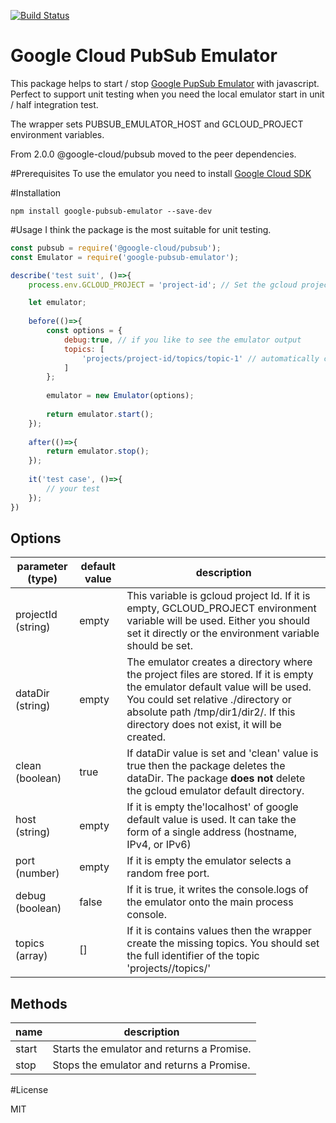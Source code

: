 [![Build Status](https://travis-ci.org/ert78gb/google-pubsub-emulator.svg?branch=master)](https://travis-ci.org/ert78gb/google-pubsub-emulator)

Google Cloud PubSub Emulator
===============================

This package helps to start / stop [Google PupSub Emulator](https://cloud.google.com/sdk/gcloud/reference/beta/emulators/pubsub/) with javascript.
Perfect to support unit testing when you need the local emulator start in unit / half integration test.

The wrapper sets PUBSUB_EMULATOR_HOST and GCLOUD_PROJECT environment variables.

From 2.0.0 @google-cloud/pubsub moved to the peer dependencies.

#Prerequisites
To use the emulator you need to install [Google Cloud SDK](https://cloud.google.com/sdk/downloads)

#Installation
```
npm install google-pubsub-emulator --save-dev
```

#Usage
I think the package is the most suitable for unit testing.
 
```javascript
const pubsub = require('@google-cloud/pubsub');
const Emulator = require('google-pubsub-emulator');

describe('test suit', ()=>{
    process.env.GCLOUD_PROJECT = 'project-id'; // Set the gcloud project Id globally

    let emulator;
    
    before(()=>{
        const options = {
            debug:true, // if you like to see the emulator output
            topics: [
                'projects/project-id/topics/topic-1' // automatically created topic
            ]
        };
        
        emulator = new Emulator(options);
        
        return emulator.start();
    });
    
    after(()=>{
        return emulator.stop();
    });
    
    it('test case', ()=>{
        // your test
    });
})

```

## Options

parameter (type) | default value | description
----------|---------------|-------------------
projectId (string) | empty | This variable is gcloud project Id. If it is empty, GCLOUD_PROJECT environment variable will be used. Either you should set it directly or the environment variable should be set.
dataDir (string) | empty | The emulator creates a directory where the project files are stored. If it is empty the emulator default value will be used. You could set relative ./directory or absolute path /tmp/dir1/dir2/. If this directory does not exist, it will be created.
clean (boolean) | true | If dataDir value is set and 'clean' value is true then the package deletes the dataDir. The package **does not** delete the gcloud emulator default directory. 
host (string) | empty | If it is empty the'localhost' of google default value is used. It can take the form of a single address (hostname, IPv4, or IPv6)
port (number) | empty | If it is empty the emulator selects a random free port.
debug (boolean) | false | If it is true, it writes the console.logs of the emulator onto the main process console.
topics (array) | [] | If it is contains values then the wrapper create the missing topics. You should set the full identifier of the topic 'projects/<project-name>/topics/<topic-name>'

## Methods

name | description
-----|------------
start | Starts the emulator and returns a Promise.
stop | Stops the emulator and returns a Promise.

#License

MIT
